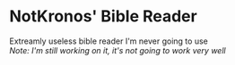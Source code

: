 # NotKronos' Bible Reader
Extreamly useless bible reader I'm never going to use
<br/>
<span style="font-style: italic"> Note: I'm still working on it, it's not going to work very well</span>
